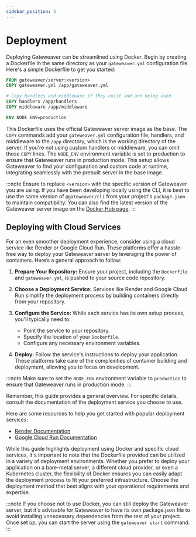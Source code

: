 ```yaml
---
sidebar_position: 5
---
```


# Deployment

Deploying Gateweaver can be streamlined using Docker. Begin by creating a Dockerfile in the same directory as your `gateweaver.yml` configuration file. Here's a simple Dockerfile to get you started:

```Dockerfile title="Dockerfile"
FROM gateweaver/server:<version>
COPY gateweaver.yml /app/gateweaver.yml

# Copy handlers and middleware if they exist and are being used
COPY handlers /app/handlers
COPY middleware /app/middleware

ENV NODE_ENV=production
```

This Dockerfile uses the official Gateweaver server image as the base. The `COPY` commands add your `gateweaver.yml` configuration file, handlers, and middleware to the `/app` directory, which is the working directory of the server. If you're not using custom handlers or middleware, you can omit those `COPY` lines. The `NODE_ENV` environment variable is set to production to ensure that Gateweaver runs in production mode. This setup allows Gateweaver to find your configuration and custom code at runtime, integrating seamlessly with the prebuilt server in the base image.

:::note
Ensure to replace `<version>` with the specific version of Gateweaver you are using. If you have been developing locally using the CLI, it is best to use the same version of `@gateweaver/cli` from your project's `package.json` to maintain compatibility. You can also find the latest version of the Gateweaver server image on the [Docker Hub page](https://hub.docker.com/r/gateweaver/server).
:::

## Deploying with Cloud Services

For an even smoother deployment experience, consider using a cloud service like Render or Google Cloud Run. These platforms offer a hassle-free way to deploy your Gateweaver server by leveraging the power of containers. Here’s a general approach to follow:

1. **Prepare Your Repository:** Ensure your project, including the `Dockerfile` and `gateweaver.yml`, is pushed to your source code repository.

2. **Choose a Deployment Service:** Services like Render and Google Cloud Run simplify the deployment process by building containers directly from your repository.

3. **Configure the Service:** While each service has its own setup process, you'll typically need to:

   - Point the service to your repository.
   - Specify the location of your `Dockerfile`.
   - Configure any necessary environment variables.

4. **Deploy:** Follow the service's instructions to deploy your application. These platforms take care of the complexities of container building and deployment, allowing you to focus on development.

:::note
Make sure to set the `NODE_ENV` environment variable to `production` to ensure that Gateweaver runs in production mode.
:::

Remember, this guide provides a general overview. For specific details, consult the documentation of the deployment service you choose to use.

Here are some resources to help you get started with popular deployment services:

- [Render Documentation](https://docs.render.com/docker#getting-started-with-docker-containers)
- [Google Cloud Run Documentation](https://cloud.google.com/run/docs/continuous-deployment-with-cloud-build)

While this guide highlights deployment using Docker and specific cloud services, it's important to note that the Dockerfile provided can be utilized in a variety of deployment environments. Whether you prefer to deploy your application on a bare-metal server, a different cloud provider, or even a Kubernetes cluster, the flexibility of Docker ensures you can easily adapt the deployment process to fit your preferred infrastructure. Choose the deployment method that best aligns with your operational requirements and expertise.

:::note
If you choose not to use Docker, you can still deploy the Gateweaver server, but it's advisable for Gateweaver to have its own package.json file to avoid installing unnecessary dependencies from the rest of your project. Once set up, you can start the server using the `gateweaver start` command.
:::
